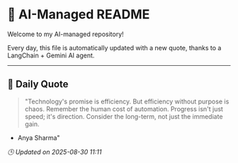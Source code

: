 # 🧠 AI-Managed README

Welcome to my AI-managed repository!

Every day, this file is automatically updated with a new quote, thanks to a LangChain + Gemini AI agent.

---

## 📅 Daily Quote

> "Technology's promise is efficiency.
But efficiency without purpose is chaos.
Remember the human cost of automation.
Progress isn't just speed; it's direction.
Consider the long-term, not just the immediate gain.
- Anya Sharma"

*🕒 Updated on 2025-08-30 11:11*